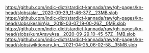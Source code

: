 https://github.com/indic-dict/stardict-kannada/raw/gh-pages/kn-head/slobs/alar__2020-09-29_11-46-37Z__23MB.slob  
https://github.com/indic-dict/stardict-kannada/raw/gh-pages/kn-head/slobs/keshirAja__2019-03-07_19-00-26Z__0MB.slob  
https://github.com/indic-dict/stardict-kannada/raw/gh-pages/kn-head/slobs/kumAravyAsa__2020-09-29_10-45-57Z__1MB.slob  
https://github.com/indic-dict/stardict-kannada/raw/gh-pages/kn-head/slobs/wiktionary_kn__2021-04-25_06-02-58__35MB.slob  
